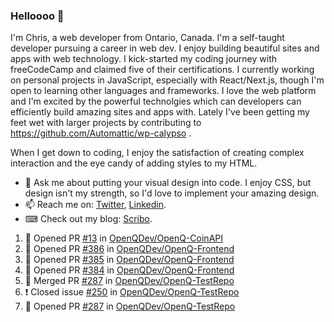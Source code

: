 ### Helloooo 👋

I'm Chris, a web developer from Ontario, Canada. I'm a self-taught developer pursuing a career in web dev. I enjoy building beautiful sites and apps with web technology.
I kick-started my coding journey with freeCodeCamp and claimed five of their certifications.  I currently working on personal projects in JavaScript, especially with React/Next.js, though I'm open to learning other languages and frameworks. I love the web platform and I'm excited by the powerful technolgies which can developers can efficiently build amazing sites and apps with. Lately I've been getting my feet wet with larger projects by contributing to https://github.com/Automattic/wp-calypso .

When I get down to coding, I enjoy the satisfaction of creating complex interaction and the eye candy of adding styles to my HTML. 

- 💬 Ask me about putting your visual design into code. I enjoy CSS, but design isn't my strength, so I'd love to implement your amazing design.
- 📫 Reach me on: [Twitter](https://twitter.com/Christo28120856), [Linkedin](https://www.linkedin.com/in/christopher-stevers-07b9a5204/).
- ⌨ Check out my blog: [Scribo](https://christopherstevers.cf).
<!--
**Christopher-Stevers/Christopher-Stevers** is a ✨ _special_ ✨ repository because its `README.md` (this file) appears on your GitHub profile.

Here are some ideas to get you started:

- 🔭 I’m currently working on ...
- 🌱 I’m currently learning ...
- 👯 I’m looking to collaborate on ...
- 🤔 I’m looking for help with ...
- 😄 Pronouns: ...
- ⚡ Fun fact: ...
-->

<!--START_SECTION:activity-->
1. 💪 Opened PR [#13](https://github.com/OpenQDev/OpenQ-CoinAPI/pull/13) in [OpenQDev/OpenQ-CoinAPI](https://github.com/OpenQDev/OpenQ-CoinAPI)
2. 💪 Opened PR [#386](https://github.com/OpenQDev/OpenQ-Frontend/pull/386) in [OpenQDev/OpenQ-Frontend](https://github.com/OpenQDev/OpenQ-Frontend)
3. 💪 Opened PR [#385](https://github.com/OpenQDev/OpenQ-Frontend/pull/385) in [OpenQDev/OpenQ-Frontend](https://github.com/OpenQDev/OpenQ-Frontend)
4. 💪 Opened PR [#384](https://github.com/OpenQDev/OpenQ-Frontend/pull/384) in [OpenQDev/OpenQ-Frontend](https://github.com/OpenQDev/OpenQ-Frontend)
5. 🎉 Merged PR [#287](https://github.com/OpenQDev/OpenQ-TestRepo/pull/287) in [OpenQDev/OpenQ-TestRepo](https://github.com/OpenQDev/OpenQ-TestRepo)
6. ❗️ Closed issue [#250](https://github.com/OpenQDev/OpenQ-TestRepo/issues/250) in [OpenQDev/OpenQ-TestRepo](https://github.com/OpenQDev/OpenQ-TestRepo)
7. 💪 Opened PR [#287](https://github.com/OpenQDev/OpenQ-TestRepo/pull/287) in [OpenQDev/OpenQ-TestRepo](https://github.com/OpenQDev/OpenQ-TestRepo)
<!--END_SECTION:activity-->
